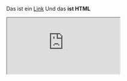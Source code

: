 Das ist ein [Link](https://google.com)
Und das <strong>ist HTML</strong>
<iframe src="https://www.greenfoot.org/scenarios/25372?embed=true"></iframe>
